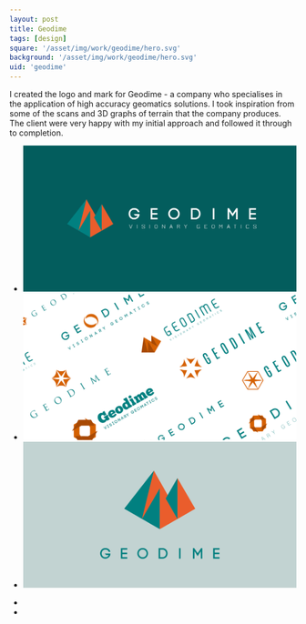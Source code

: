 ```yaml
---
layout: post
title: Geodime
tags: [design]
square: '/asset/img/work/geodime/hero.svg'
background: '/asset/img/work/geodime/hero.svg'
uid: 'geodime'
---
```


<p class="headline">I created the logo and mark for Geodime - a company who specialises in the application of high accuracy geomatics solutions. I took inspiration from some of the scans and 3D graphs of terrain that the company produces. The client were very happy with my initial approach and followed it through to completion.</p>

<section class="post-media">
	<ul>
		<li class="full"><img src="/asset/img/work/geodime/01.svg"></li>
		<li class="full"><img src="/asset/img/work/geodime/02.svg"></li>
		<li class="full"><img src="/asset/img/work/geodime/03.svg"></li>
	</ul>
</section>

<section class="block palette two-colors">
	<ul>
		<li class="color-1"></li>
		<li class="color-2"></li>
	</ul>
</section>
